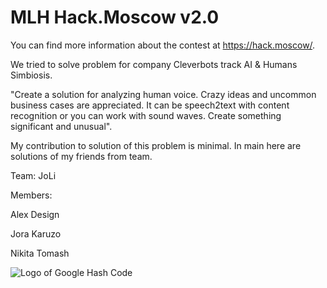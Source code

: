 # MLH Hack.Moscow v2.0



You can find more information about the contest at https://hack.moscow/.

We tried to solve problem for company Cleverbots track AI & Humans Simbiosis.

"Create a solution for analyzing human voice. Crazy ideas and uncommon business cases are appreciated. It can be speech2text with content recognition or you can work with sound waves. Create something significant and unusual".


My contribution to solution of this problem is minimal.
In main here are solutions of my friends from team.

Team: JoLi

Members:

Alex Design

Jora Karuzo

Nikita Tomash

![Logo of Google Hash Code](https://pp.userapi.com/c840737/v840737236/67192/unIViZFwTQ4.jpg)
